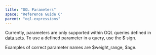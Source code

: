 ```yaml
---
title: "OQL Parameters"
space: "Reference Guide 6"
parent: "oql-expressions"
---
```



Currently, parameters are only supported within OQL queries defined in [data sets](/refguide6/data-sets). To use a defined parameter in a query, use the $ sign.

Examples of correct parameter names are $weight_range, $age.
